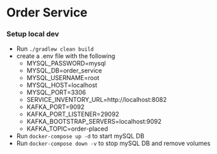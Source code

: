 # Order Service

### Setup local dev
- Run `./gradlew clean build`
- create a .env file with the following
    - MYSQL_PASSWORD=mysql
    - MYSQL_DB=order_service
    - MYSQL_USERNAME=root
    - MYSQL_HOST=localhost
    - MYSQL_PORT=3306
    - SERVICE_INVENTORY_URL=http://localhost:8082
    - KAFKA_PORT=9092
    - KAFKA_PORT_LISTENER=29092
    - KAFKA_BOOTSTRAP_SERVERS=localhost:9092
    - KAFKA_TOPIC=order-placed
- Run `docker-compose up -d` to start mySQL DB
- Run `docker-compose down -v` to stop mySQL DB and remove volumes
